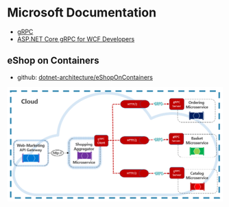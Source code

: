 # Microsoft Documentation

- [gRPC](https://docs.microsoft.com/en-us/dotnet/architecture/cloud-native/grpc)
- [ASP.NET Core gRPC for WCF Developers](https://docs.microsoft.com/en-us/dotnet/architecture/grpc-for-wcf-developers/)

## eShop on Containers

- github: [dotnet-architecture/eShopOnContainers](https://github.com/dotnet-architecture/eShopOnContainers)

![](/images/ms_grpc.png)
